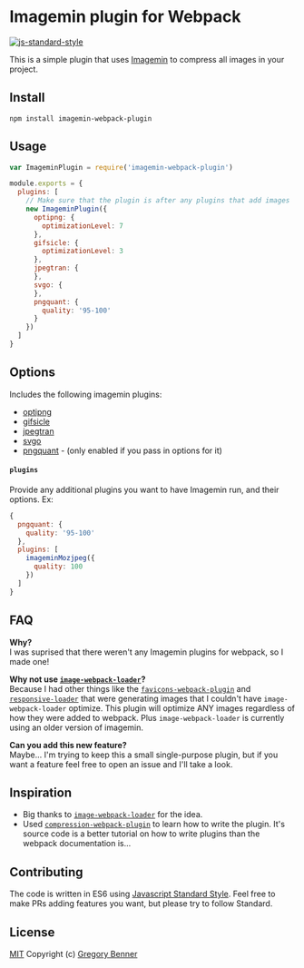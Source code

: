 # Imagemin plugin for Webpack

[![js-standard-style](https://img.shields.io/badge/code%20style-standard-brightgreen.svg)](http://standardjs.com/)

This is a simple plugin that uses [Imagemin](https://github.com/imagemin/imagemin) to compress all images in your project.

## Install

`npm install imagemin-webpack-plugin`

## Usage
```js
var ImageminPlugin = require('imagemin-webpack-plugin')

module.exports = {
  plugins: [
    // Make sure that the plugin is after any plugins that add images
    new ImageminPlugin({
      optipng: {
        optimizationLevel: 7
      },
      gifsicle: {
        optimizationLevel: 3
      },
      jpegtran: {
      },
      svgo: {
      },
      pngquant: {
        quality: '95-100'
      }
    })
  ]
}

```

## Options

Includes the following imagemin plugins:
* [optipng](https://github.com/imagemin/imagemin-optipng)
* [gifsicle](https://github.com/imagemin/imagemin-gifsicle)
* [jpegtran](https://github.com/imagemin/imagemin-jpegtran)
* [svgo](https://github.com/imagemin/imagemin-svgo)
* [pngquant](https://github.com/imagemin/imagemin-pngquant) - (only enabled if you pass in options for it)

#### `plugins`

Provide any additional plugins you want to have Imagemin run, and their options. Ex:
``` js
{
  pngquant: {
    quality: '95-100'
  },
  plugins: [
    imageminMozjpeg({
      quality: 100
    })
  ]
}
```

## FAQ

**Why?**  
I was suprised that there weren't any Imagemin plugins for webpack, so I made one!

**Why not use [`image-webpack-loader`](https://github.com/tcoopman/image-webpack-loader)?**  
Because I had other things like the [`favicons-webpack-plugin`](https://github.com/jantimon/favicons-webpack-plugin) and [`responsive-loader`](https://github.com/herrstucki/responsive-loader) that were generating images that I couldn't have `image-webpack-loader` optimize. This plugin will optimize ANY images regardless of how they were added to webpack. Plus `image-webpack-loader` is currently using an older version of imagemin.

**Can you add this new feature?**  
Maybe... I'm trying to keep this a small single-purpose plugin, but if you want a feature feel free to open an issue and I'll take a look.

## Inspiration

* Big thanks to [`image-webpack-loader`](https://github.com/tcoopman/image-webpack-loader) for the idea.
* Used [`compression-webpack-plugin`](https://github.com/webpack/compression-webpack-plugin) to learn how to write the plugin. It's source code is a better tutorial on how to write plugins than the webpack documentation is...

## Contributing

The code is written in ES6 using [Javascript Standard Style](https://github.com/feross/standard). Feel free to make PRs adding features you want, but please try to follow Standard.

## License

[MIT](LICENSE.md) Copyright (c) [Gregory Benner](https://github.com/Klathmon)
